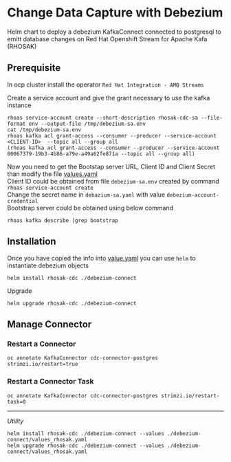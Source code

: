 # Change Data Capture with Debezium

Helm chart to deploy a debezium KafkaConnect connected to postgresql to emitt database changes on Red Hat Openshift Stream for Apache Kafa (RHOSAK)

## Prerequisite
In ocp cluster install the operator `Red Hat Integration - AMQ Streams`

Create a service account and give the grant necessary to use the kafka instance
```shell script
rhoas service-account create --short-description rhosak-cdc-sa --file-format env --output-file /tmp/debezium-sa.env
cat /tmp/debezium-sa.env
rhoas kafka acl grant-access --consumer --producer --service-account <CLIENT-ID>  --topic all --group all 
(rhoas kafka acl grant-access --consumer --producer --service-account 00067379-19b3-4b86-a79e-a49a62fe871a --topic all --group all)
```

Now you need to get the Bootstap server URL, Client ID and Client Secret than modify the file [values.yaml](debezium-connect/values.yaml)          
Client ID could be obtained from file `debezium-sa.env` created by command `rhoas service-account create`   
Change the secret name in `debazium-sa.yaml` with value `debezium-account-credential`   
Bootstrap server could be obtained using below command   
```shell script
rhoas kafka describe |grep bootstrap
```

## Installation
Once you have copied the info into [value.yaml](debezium-connect/values.yaml) you can use `helm` to instantiate debezium objects
```shell script
helm install rhosak-cdc ./debezium-connect
```

Upgrade
```shell script
helm upgrade rhosak-cdc ./debezium-connect
```

## Manage Connector

### Restart a Connector
```shell
oc annotate KafkaConnector cdc-connector-postgres strimzi.io/restart=true
```

### Restart a Connector Task
```shell
oc annotate KafkaConnector cdc-connector-postgres strimzi.io/restart-task=0
```


---
*Utility*
```shell
helm install rhosak-cdc ./debezium-connect --values ./debezium-connect/values_rhosak.yaml
helm upgrade rhosak-cdc ./debezium-connect --values ./debezium-connect/values_rhosak.yaml
 ```
